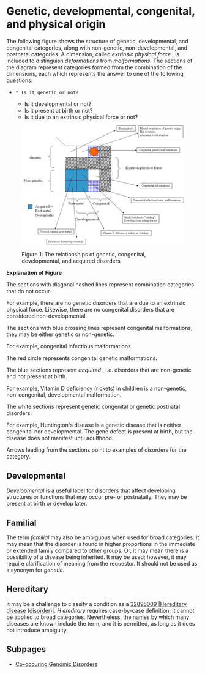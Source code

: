 # Genetic, developmental, congenital, and physical origin

The following figure shows the structure of genetic, developmental, and congenital categories, along with non-genetic, non-developmental, and postnatal categories. A dimension, called  _extrinsic physical force_ , is included to distinguish  _deformations_ from  _malformations._ The sections of the diagram represent categories formed from the combination of the dimensions, each which represents the answer to one of the following questions:

  *     * Is it genetic or not?
    * Is it developmental or not?
    * Is it present at birth or not?
    * Is it due to an extrinsic physical force or not?

<figure><img src="images/174690522.png" alt="" title=""><figcaption><p>Figure 1: The relationships of genetic, congenital, developmental, and acquired disorders</p></figcaption></figure>

**Explanation of Figure**

The sections with diagonal hashed lines represent combination categories that do not occur.

For example, there are no genetic disorders that are due to an extrinsic physical force. Likewise, there are no congenital disorders that are considered non-developmental.

The sections with blue crossing lines represent congenital malformations; they may be either genetic or non-genetic. 

For example, congenital infectious malformations

The red circle represents congenital genetic malformations. 

The blue sections represent  _acquired_ , i.e. disorders that are non-genetic and not present at birth.

For example, Vitamin D deficiency (rickets) in children is a non-genetic, non-congenital, developmental malformation.

The white sections represent genetic congenital or genetic postnatal disorders.

For example, Huntington's disease is a genetic disease that is neither congenital nor developmental. The gene defect is present at birth, but the disease does not manifest until adulthood. 

Arrows leading from the sections point to examples of disorders for the category. 

  

## Developmental

 _Developmental_ is a useful label for disorders that affect developing structures or functions that may occur pre- or postnatally. They may be present at birth or develop later.

## Familial

The term  _familial_ may also be ambiguous when used for broad categories. It may mean that the disorder is found in higher proportions in the immediate or extended family compared to other groups. Or, it may mean there is a possibility of a disease being inherited. It may be used; however, it may require clarification of meaning from the requestor. It should not be used as a synonym for  _genetic_. 

## Hereditary

It may be a challenge to classify a condition as a [32895009 |Hereditary disease (disorder)|](http://snomed.info/id/32895009).  _H_ _ereditary_ requires case-by-case definition; it cannot be applied to broad categories. Nevertheless, the names by which many diseases are known include the term, and it is permitted, as long as it does not introduce ambiguity.

## Subpages

- [Co-occuring Genomic Disorders](co-occuring-genomic-disorders.md)

